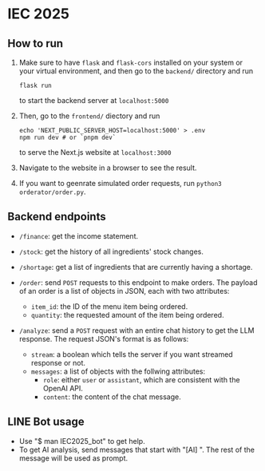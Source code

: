 # IEC 2025

## How to run

1.  Make sure to have `flask` and `flask-cors` installed
    on your system or your virtual environment,
    and then go to the `backend/` directory and run
    ```
    flask run
    ```
    to start the backend server at `localhost:5000`

2.  Then, go to the `frontend/` diectory and run
    ```
    echo 'NEXT_PUBLIC_SERVER_HOST=localhost:5000' > .env
    npm run dev # or `pnpm dev`
    ```
    to serve the Next.js website at `localhost:3000`

3.  Navigate to the website in a browser to see the result.

4.  If you want to geenrate simulated order requests,
    run `python3 orderator/order.py`.

## Backend endpoints

*   `/finance`: get the income statement.

*   `/stock`: get the history of all ingredients' stock changes.

*   `/shortage`: get a list of ingredients that are currently having a shortage.

*   `/order`: send `POST` requests to this endpoint to make orders.
    The payload of an order is a list of objects in JSON,
    each with two attributes:
    *   `item_id`: the ID of the menu item being ordered.
    *   `quantity`: the requested amount of the item being ordered.

*   `/analyze`: send a `POST` request with an entire chat history to get the LLM response.
    The request JSON's format is as follows:
    *   `stream`: a boolean which tells the server if you want streamed response or not.
    *   `messages`: a list of objects with the follwing attributes:
        *   `role`: either `user` or `assistant`, which are consistent with the OpenAI API.
        *   `content`: the content of the chat message.

## LINE Bot usage
*   Use "$ man IEC2025_bot" to get help.
*   To get AI analysis, send messages that start with "[AI] ". The rest of the message will be used as prompt.